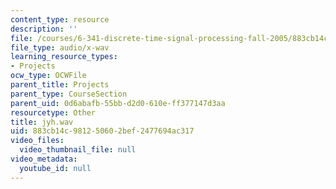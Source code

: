 ```yaml
---
content_type: resource
description: ''
file: /courses/6-341-discrete-time-signal-processing-fall-2005/883cb14c981250602bef2477694ac317_jyh.wav
file_type: audio/x-wav
learning_resource_types:
- Projects
ocw_type: OCWFile
parent_title: Projects
parent_type: CourseSection
parent_uid: 0d6abafb-55bb-d2d0-610e-ff377147d3aa
resourcetype: Other
title: jyh.wav
uid: 883cb14c-9812-5060-2bef-2477694ac317
video_files:
  video_thumbnail_file: null
video_metadata:
  youtube_id: null
---
```

